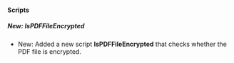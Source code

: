 
#### Scripts

##### New: IsPDFFileEncrypted

- New: Added a new script **IsPDFFileEncrypted** that checks whether the PDF file is encrypted.
